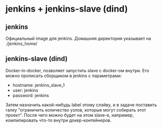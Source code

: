 # jenkins + jenkins-slave (dind)

## jenkins

Официальный image для jenkins. Домашняя директория указывает на ./jenkins_home/


## jenkins-slave (dind)

Docker-in-docker, позволяет запустить slave с docker-ом внутри. Его можно 
прописать сборщиком в jenkins с параметрами:

* hostname: jenkins_slave_1
* user: jenkins
* password: jenkins

Затем назначить какой-нибудь label этому слэйву, и в задаче поставить галку
"ограничить количество узлов, которые могут собирать этот проект". После чего
можно будет на этом slave-е, например, компилировать что-то внутри
докер-контейнеров.
